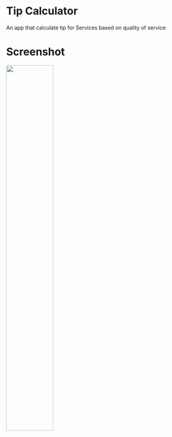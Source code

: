 # Tip Calculator
An app that calculate tip for Services based on quality of service


# Screenshot 
<img src="https://user-images.githubusercontent.com/56397578/150762876-c33f97a7-5800-4f2e-bab2-318827fe1245.png" width=50% height=50%>


